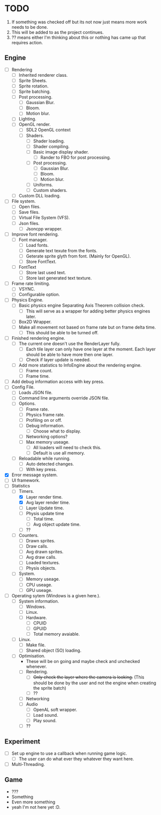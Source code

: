 # TODO

1. If something was checked off but its not now just means more work needs to be done.
2. This will be added to as the project continues.
3. ?? means either I'm thinking about this or nothing has came up that requires action.
## Engine
- [ ] Rendering
  - [ ] Inherited renderer class.
  - [ ] Sprite Sheets.
  - [ ] Sprite rotation.
  - [ ] Sprite batching.
  - [ ] Post processing.
    - [ ] Gaussian Blur.
    - [ ] Bloom.
    - [ ] Motion blur.
  - [ ] Lighting.
  - [ ] OpenGL render.
    - [ ] SDL2 OpenGL context
    - [ ] Shaders.
      - [ ] Shader loading.
      - [ ] Shader compiling.
      - [ ] Basic image display shader.
        - [ ] Rander to FBO for post processing.
      - [ ] Post processing.
        - [ ] Gaussian Blur.
        - [ ] Bloom.
        - [ ] Motion blur.
      - [ ] Uniforms.
      - [ ] Custom shaders.
  - [ ] Custom DLL loading.
- [ ] File system.
  - [ ] Open files.
  - [ ] Save files.
  - [ ] Virtual File System (VFS).
  - [ ] Json files.
    - [ ] Jsoncpp wrapper.
- [ ] Improve font rendering.
  - [ ] Font manager.
    - [ ] Load fonts.
    - [ ] Generate text texute from the fonts.
    - [ ] Geterate sprite glyth from font. (Mainly for OpenGL).
    - [ ] Store FontText.
  - [ ] FontText
    - [ ] Store last used text.
    - [ ] Store last generated text texture.
- [ ] Frame rate limiting.
  - [ ] VSYNC.
  - [ ] Configurable option.
- [ ] Physics Engine.
  - [ ] Basic physics engine Separating Axis Theorem collision check.
    - [ ] This will serve as a wrapper for adding better physics engines later.
  - [ ] Box2D Wrapper.
  - [ ] Make all movement not based on frame rate but on frame delta time.
    - [ ] This should be able to be turned off.
- [ ] Finished rendering engine.
  - [ ] The current one doesn't use the RenderLayer fully.
    - [ ] Each tile layer can only have one layer at the moment. Each layer should be able to have more then one layer.
    - [ ] Check if layer update is needed.
  - [ ] Add more statistics to InfoEngine about the rendering engine.
    - [ ] Frame count.
    - [ ] Frame time.
- [ ] Add debug information access with key press.
- [ ] Config File.
  - [ ] Loads JSON file.
  - [ ] Command line arguments override JSON file.
  - [ ] Options.
    - [ ] Frame rate.
    - [ ] Physics frame rate.
    - [ ] Profiling on or off.
    - [ ] Debug information.
      - [ ] Choose what to display.
    - [ ] Networking options?
    - [ ] Max memory useage.
      - [ ] All loaders will need to check this.
      - [ ] Default is use all memory.
  - [ ] Reloadable while running.
    - [ ] Auto detected changes.
    - [ ] With key press.
- [x] Error message system.
- [ ] UI framework.
- [ ] Statistics
  - [ ] Timers.
    - [x] Layer render time.
    - [x] Avg layer render time.
    - [ ] Layer Update time.
    - [ ] Physis update time
      - [ ] Total time.
      - [ ] Avg object update time.
    - [ ] ??
  - [ ] Counters.
    - [ ] Drawn sprites.
    - [ ] Draw calls.
    - [ ] Avg drawn sprites.
    - [ ] Avg draw calls.
    - [ ] Loaded textures.
    - [ ] Physis objects.
  - [ ] System.
    - [ ] Memory useage.
    - [ ] CPU useage.
    - [ ] GPU useage.
- [ ] Operating sytem (Windows is a given here.).
  - [ ] System information.
    - [ ] Windows.
    - [ ] Linux.
    - [ ] Hardware.
      - [ ] CPUID
      - [ ] GPUID
      - [ ] Total memory avaiable.
  - [ ] Linux.
    - [ ] Make file.
    - [ ] Shared object (SO) loading.
  - [ ] Optimisation.
    - These will be on going and maybe check and unchecked whenever.
    - [ ] Rendering.
      - [ ] ~~Only check the layer where the camera is looking.~~ (This should be done by the user and not the engine when creating the sprite batch)
      - [ ] ??
    - [ ] Networking
    - [ ] Audio
      - [ ] OpenAL soft wrapper.
      - [ ] Load sound.
      - [ ] Play sound.
    - [ ] ??

## Experiment
- [ ] Set up engine to use a callback when running game logic.
  - [ ] The user can do what ever they whatever they want here.
- [ ] Multi-Threading.

## Game
* ???
* Something
* Even more something
* yeah I'm not here yet :D.
